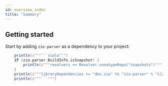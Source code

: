 ```yaml
---
id: overview_index
title: "Summary"
---
```


## Getting started

Start by adding `zio-parser` as a dependency to your project:
  
```scala mdoc:passthrough
    println(s"""```scala""")
    if (zio.parser.BuildInfo.isSnapshot) {
        println(s"""resolvers += Resolver.sonatypeRepo("snapshots")""")
    }
    println(s"""libraryDependencies += "dev.zio" %% "zio-parser" % "${zio.parser.BuildInfo.version}"""")
    println(s"""```""")
```

